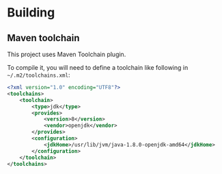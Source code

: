 # Building

## Maven toolchain

This project uses Maven Toolchain plugin.

To compile it, you will need to define a toolchain like following in `~/.m2/toolchains.xml`:
```xml
<?xml version="1.0" encoding="UTF8"?>
<toolchains>
    <toolchain>
        <type>jdk</type>
        <provides>
            <version>8</version>
            <vendor>openjdk</vendor>
        </provides>
        <configuration>
            <jdkHome>/usr/lib/jvm/java-1.8.0-openjdk-amd64</jdkHome>
        </configuration>
    </toolchain>
</toolchains>
```